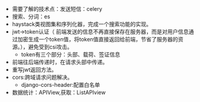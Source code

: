 - 需要了解的技术点：发送短信：celery
- 搜索、分词：es
- haystack类视图集和序列化器，完成一个搜索功能的实现。
- jwt->token认证（ 前端发送的信息不再直接保存在服务器，而是对用户信息通过加密生成一个token值，将token值直接返回给前端，节省了服务器的资源。），避免受到csi攻击。
  - token有三个部分：头部、载荷、签证信息
- 前端往后端传递时，在请求头部中传递。
- 重写jwt返回方法。
- cors:跨域请求问题解决。
  - django-cors-header:配置白名单
- 数据统计：APIView,获取：ListAPIview
